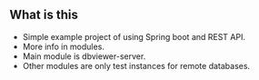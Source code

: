 ## What is this

* Simple example project of using Spring boot and REST API. 
* More info in modules.
* Main module is dbviewer-server.
* Other modules are only test instances for remote databases.
